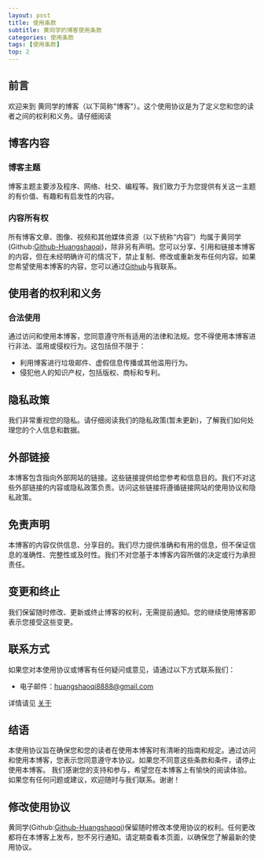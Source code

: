```yaml
---
layout: post
title: 使用条款
subtitle: 黄同学的博客使用条款
categories: 使用条款
tags: [使用条款]
top: 2
---
```


## 前言
欢迎来到 黄同学的博客（以下简称"博客"）。这个使用协议是为了定义您和您的读者之间的权利和义务。请仔细阅读
## 博客内容
### 博客主题
博客主题主要涉及程序、网络、社交、编程等。我们致力于为您提供有关这一主题的有价值、有趣和有启发性的内容。
### 内容所有权
所有博客文章、图像、视频和其他媒体资源（以下统称“内容”）均属于黄同学(Github:[Github-Huangshaoqi](https://github.com/Github-Huangshaoqi))，除非另有声明。您可以分享、引用和链接本博客的内容，但在未经明确许可的情况下，禁止复制、修改或重新发布任何内容。如果您希望使用本博客的内容，您可以通过[Github](https://github.com/Github-Huangshaoqi)与我联系。
## 使用者的权利和义务
### 合法使用
通过访问和使用本博客，您同意遵守所有适用的法律和法规。您不得使用本博客进行非法、滥用或侵权行为。这包括但不限于：
- 利用博客进行垃圾邮件、虚假信息传播或其他滥用行为。
- 侵犯他人的知识产权，包括版权、商标和专利。

## 隐私政策
我们非常重视您的隐私。请仔细阅读我们的隐私政策(暂未更新)，了解我们如何处理您的个人信息和数据。
## 外部链接
本博客包含指向外部网站的链接。这些链接提供给您参考和信息目的。我们不对这些外部链接的内容或隐私政策负责。访问这些链接将遵循链接网站的使用协议和隐私政策。
## 免责声明
本博客的内容仅供信息、分享目的。我们尽力提供准确和有用的信息，但不保证信息的准确性、完整性或及时性。我们不对您基于本博客内容所做的决定或行为承担责任。
## 变更和终止
我们保留随时修改、更新或终止博客的权利，无需提前通知。您的继续使用博客即表示您接受这些变更。
## 联系方式
如果您对本使用协议或博客有任何疑问或意见，请通过以下方式联系我们：
- 电子邮件：huangshaoqi8888@gmail.com

详情请见 [关于](https://github-huangshaoqi.github.io/about.html)
## 结语
本使用协议旨在确保您和您的读者在使用本博客时有清晰的指南和规定。通过访问和使用本博客，您表示您同意遵守本协议。如果您不同意这些条款和条件，请停止使用本博客。
我们感谢您的支持和参与，希望您在本博客上有愉快的阅读体验。如果您有任何问题或建议，欢迎随时与我们联系。谢谢！
## 修改使用协议
黄同学(Github:[Github-Huangshaoqi](https://github.com/Github-Huangshaoqi))保留随时修改本使用协议的权利。任何更改都将在本博客上发布，恕不另行通知。请定期查看本页面，以确保您了解最新的使用协议。
